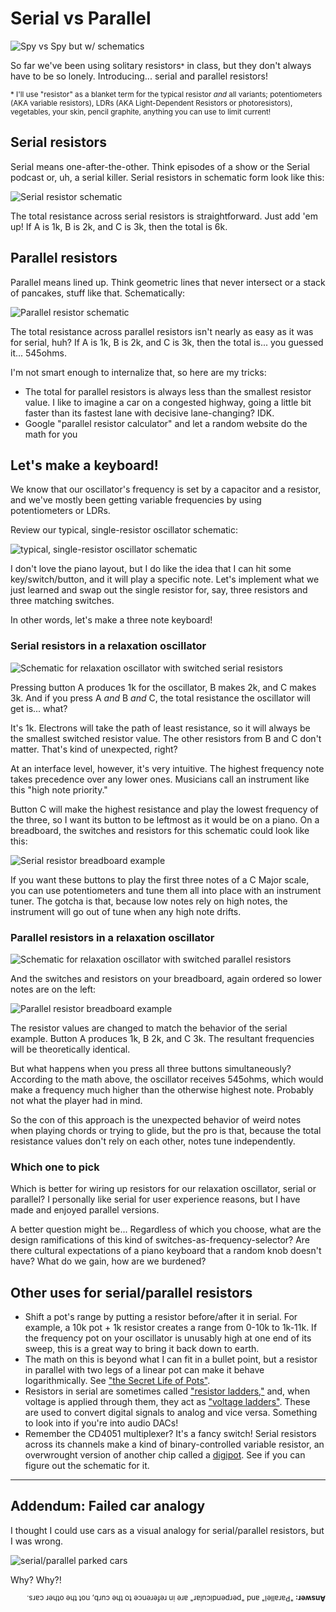 # Serial vs Parallel

![Spy vs Spy but w/ schematics](/static/images/serial-vs-parallel/spy-vs-spy.png?size=half)

So far we've been using solitary resistors<small>*</small> in class, but they don't always have to be so lonely. Introducing... serial and parallel resistors!

<small>* I'll use "resistor" as a blanket term for the typical resistor _and_ all variants; potentiometers (AKA variable resistors), LDRs (AKA Light-Dependent Resistors or photoresistors), vegetables, your skin, pencil graphite, anything you can use to limit current!</small>

## Serial resistors

Serial means one-after-the-other. Think episodes of a show or the Serial podcast or, uh, a serial killer. Serial resistors in schematic form look like this:

![Serial resistor schematic](/static/images/serial-vs-parallel/serial-schematic.png?size=most)

The total resistance across serial resistors is straightforward. Just add 'em up! If A is 1k, B is 2k, and C is 3k, then the total is 6k.

## Parallel resistors

Parallel means lined up. Think geometric lines that never intersect or a stack of pancakes, stuff like that. Schematically:

![Parallel resistor schematic](/static/images/serial-vs-parallel/parallel-schematic.png?size=most)

The total resistance across parallel resistors isn't nearly as easy as it was for serial, huh? If A is 1k, B is 2k, and C is 3k, then the total is... you guessed it... 545ohms.

I'm not smart enough to internalize that, so here are my tricks:

* The total for parallel resistors is always less than the smallest resistor value. I like to imagine a car on a congested highway, going a little bit faster than its fastest lane with decisive lane-changing? IDK.
* Google "parallel resistor calculator" and let a random website do the math for you

## Let's make a keyboard!

We know that our oscillator's frequency is set by a capacitor and a resistor, and we've mostly been getting variable frequencies by using potentiometers or LDRs.

Review our typical, single-resistor oscillator schematic:

![typical, single-resistor oscillator schematic](/static/images/serial-vs-parallel/oscillator-schematic.png?size=half)

I don't love the piano layout, but I do like the idea that I can hit some key/switch/button, and it will play a specific note. Let's implement what we just learned and swap out the single resistor for, say, three resistors and three matching switches.

In other words, let's make a three note keyboard!

<!-- If you want to play it like a key on a piano, add a switch. With the exception of the control input that will need a pull-down resistor, basically any wire on the breadboard can be replaced with a switch (actually probably a jumper to a switch and another jumper back, but you get the point). It can go before/after the resistor, before/after the capacitor to GND, or even right at the output (so the oscillator is "always on" but we're switching if it's output goes anywhere). -->

### Serial resistors in a relaxation oscillator

![Schematic for relaxation oscillator with switched serial resistors](/static/images/serial-vs-parallel/oscillator-serial-schematic.png?size=most)

<!-- TODO: label buttons, not resistors? -->

Pressing button A produces 1k for the oscillator, B makes 2k, and C makes 3k. And if you press A _and_ B _and_ C, the total resistance the oscillator will get is... what?

It's 1k. Electrons will take the path of least resistance, so it will always be the smallest switched resistor value. The other resistors from B and C don't matter. That's kind of unexpected, right?

At an interface level, however, it's very intuitive. The highest frequency note takes precedence over any lower ones. Musicians call an instrument like this "high note priority."

Button C will make the highest resistance and play the lowest frequency of the three, so I want its button to be leftmost as it would be on a piano. On a breadboard, the switches and resistors for this schematic could look like this:

![Serial resistor breadboard example](/static/images/serial-vs-parallel/serial-breadboard.png?size=most)

If you want these buttons to play the first three notes of a C Major scale, you can use potentiometers and tune them all into place with an instrument tuner. The gotcha is that, because low notes rely on high notes, the instrument will go out of tune when any high note drifts.

### Parallel resistors in a relaxation oscillator

![Schematic for relaxation oscillator with switched parallel resistors](/static/images/serial-vs-parallel/oscillator-parallel-schematic.png?size=most)

And the switches and resistors on your breadboard, again ordered so lower notes are on the left:

![Parallel resistor breadboard example](/static/images/serial-vs-parallel/parallel-breadboard.png?size=most)

The resistor values are changed to match the behavior of the serial example. Button A produces 1k, B 2k, and C 3k. The resultant frequencies will be theoretically identical.

But what happens when you press all three buttons simultaneously? According to the math above, the oscillator receives 545ohms, which would make a frequency much higher than the otherwise highest note. Probably not what the player had in mind.

So the con of this approach is the unexpected behavior of weird notes when playing chords or trying to glide, but the pro is that, because the total resistance values don't rely on each other, notes tune independently.

### Which one to pick

Which is better for wiring up resistors for our relaxation oscillator, serial or parallel? I personally like serial for user experience reasons, but I have made and enjoyed parallel versions.

A better question might be... Regardless of which you choose, what are the design ramifications of this kind of switches-as-frequency-selector? Are there cultural expectations of a piano keyboard that a random knob doesn't have? What do we gain, how are we burdened?

## Other uses for serial/parallel resistors

* Shift a pot's range by putting a resistor before/after it in serial. For example, a 10k pot + 1k resistor creates a range from 0-10k to 1k-11k. If the frequency pot on your oscillator is unusably high at one end of its sweep, this is a great way to bring it back down to earth.
* The math on this is beyond what I can fit in a bullet point, but a resistor in parallel with two legs of a linear pot can make it behave logarithmically. See ["the Secret Life of Pots"](http://www.geofex.com/article_folders/potsecrets/potscret.htm).
* Resistors in serial are sometimes called ["resistor ladders,"](https://en.wikipedia.org/wiki/Resistor_ladder) and, when voltage is applied through them, they act as ["voltage ladders"](https://en.wikipedia.org/wiki/Voltage_ladder). These are used to convert digital signals to analog and vice versa. Something to look into if you're into audio DACs! 
* Remember the CD4051 multiplexer? It's a fancy switch! Serial resistors across its channels make a kind of binary-controlled variable resistor, an overwrought version of another chip called a [digipot](https://en.wikipedia.org/wiki/Digital_potentiometer). See if you can figure out the schematic for it.

---

## Addendum: Failed car analogy

I thought I could use cars as a visual analogy for serial/parallel resistors, but I was wrong.

![serial/parallel parked cars](/static/images/serial-vs-parallel/cars.png?size=most)

Why? Why?!

<p style="transform: rotate(180deg);"><small><strong>Answer:</strong> "Parallel" and "perpendicular" are in reference to the curb, not the other cars.</small></p>